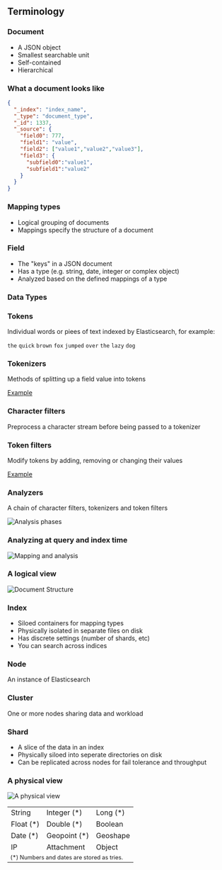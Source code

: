 ## Terminology


### Document

* A JSON object
* Smallest searchable unit
* Self-contained
* Hierarchical


### What a document looks like

```json
{
  "_index": "index_name",
  "_type": "document_type",
  "_id": 1337,
  "_source": {
    "field0": 777,
    "field1": "value",
    "field2": ["value1","value2","value3"],
    "field3": {
      "subfield0":"value1",
      "subfield1":"value2"
    } 
  }
}
```


### Mapping types

* Logical grouping of documents
* Mappings specify the structure of a document


### Field

* The "keys" in a JSON document
* Has a type (e.g. string, date, integer or complex object)
* Analyzed based on the defined mappings of a type


### Data Types

<table class="examples col-3">
  <tr>
    <td>String</td>
    <td>Integer (&#42;)</td>
    <td>Long (&#42;)</td>
  </tr>
  <tr>
    <td>Float (&#42;)</td>
    <td>Double (&#42;)</td>
    <td>Boolean</td>
  </tr>
  <tr>

  <tr>
    <td>Date (&#42;)</td>
    <td>Geopoint (&#42;)</td>
    <td>Geoshape</td>
  </tr>
  <tr>
    <td>IP</td>
    <td>Attachment</td>
    <td>Object</td>
  </tr>
  <tr>
    <td colspan="3" style="font-size: 0.8em;">
      (&#42;) Numbers and dates are stored as tries.
    </td>
  </tr>
</tr>


### Tokens

Individual words or piees of text indexed by Elasticsearch, for example:

`the` `quick` `brown` `fox` `jumped` `over` `the` `lazy` `dog`


### Tokenizers

Methods of splitting up a field value into tokens

[Example](http://esdemo.local:9200/_plugin/inquisitor/#/tokenizers)


### Character filters

Preprocess a character stream before being passed to a tokenizer


### Token filters

Modify tokens by adding, removing or changing their values

[Example](http://esdemo.local:9200/_plugin/inquisitor/#/analyzers)


### Analyzers

A chain of character filters, tokenizers and token filters

![Analysis phases](images/analysis-chain.svg)


### Analyzing at query and index time

![Mapping and analysis](images/mapping-analysis.svg)


### A logical view

![Document Structure](images/document-structure.svg)


### Index

* Siloed containers for mapping types
* Physically isolated in separate files on disk
* Has discrete settings (number of shards, etc)
* You can search across indices


### Node

An instance of Elasticsearch


### Cluster

One or more nodes sharing data and workload


### Shard

* A slice of the data in an index
* Physically siloed into seperate directories on disk
* Can be replicated across nodes for fail tolerance and throughput


### A physical view

![A physical view](images/sharding-replica.svg)